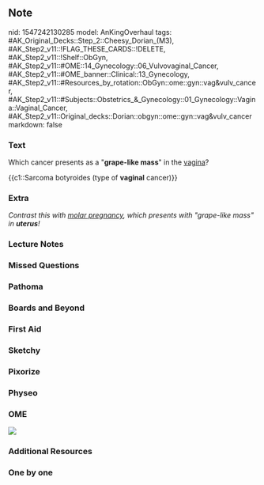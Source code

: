 ## Note
nid: 1547242130285
model: AnKingOverhaul
tags: #AK_Original_Decks::Step_2::Cheesy_Dorian_(M3), #AK_Step2_v11::!FLAG_THESE_CARDS::!DELETE, #AK_Step2_v11::!Shelf::ObGyn, #AK_Step2_v11::#OME::14_Gynecology::06_Vulvovaginal_Cancer, #AK_Step2_v11::#OME_banner::Clinical::13_Gynecology, #AK_Step2_v11::#Resources_by_rotation::ObGyn::ome::gyn::vag&vulv_cancer, #AK_Step2_v11::#Subjects::Obstetrics_&_Gynecology::01_Gynecology::Vagina::Vaginal_Cancer, #AK_Step2_v11::Original_decks::Dorian::obgyn::ome::gyn::vag&vulv_cancer
markdown: false

### Text
Which cancer presents as a "<b>grape-like mass</b>" in the
<u>vagina</u>?
<div>
  {{c1::Sarcoma botyroides (type of <b>vaginal</b> cancer)}}
</div>

### Extra
<i>Contrast this with <u>molar pregnancy</u>, which presents with
"grape-like mass" in <b>uterus</b>!</i>

### Lecture Notes


### Missed Questions


### Pathoma


### Boards and Beyond


### First Aid


### Sketchy


### Pixorize


### Physeo


### OME
<div class="ome-widget">
  <a href=
  "https://onlinemeded.org/spa/gynecology?ref=anki"><img src=
  "_OME_AnkiFlashcards_Topic_4.png"></a>
</div>

### Additional Resources


### One by one

